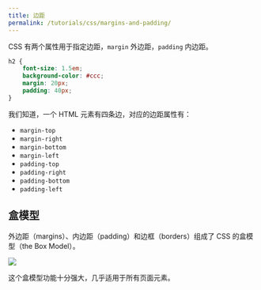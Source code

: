 ```yaml
---
title: 边距
permalink: /tutorials/css/margins-and-padding/
---
```


CSS 有两个属性用于指定边距，`margin` 外边距，`padding` 内边距。

```css
h2 {
    font-size: 1.5em;
    background-color: #ccc;
    margin: 20px;
    padding: 40px;
}
```

我们知道，一个 HTML 元素有四条边，对应的边距属性有：

* `margin-top`
* `margin-right`
* `margin-bottom`
* `margin-left`
* `padding-top`
* `padding-right`
* `padding-bottom`
* `padding-left`

## 盒模型

外边距（margins）、内边距（padding）和边框（borders）组成了 CSS 的盒模型（the Box Model）。

![](images/box-model.png)

这个盒模型功能十分强大，几乎适用于所有页面元素。


